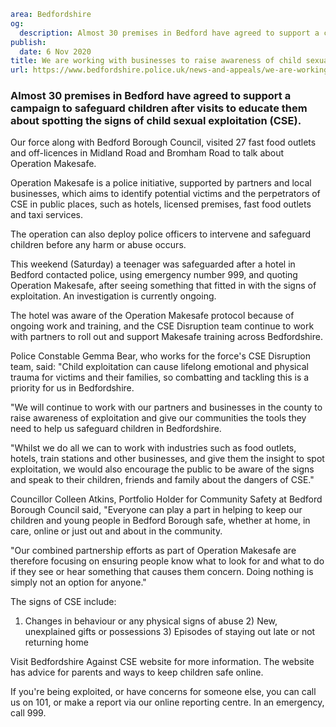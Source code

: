 ```yaml
area: Bedfordshire
og:
  description: Almost 30 premises in Bedford have agreed to support a campaign to safeguard children after visits to educate them about spotting the signs of child sexual exploitation (CSE).
publish:
  date: 6 Nov 2020
title: We are working with businesses to raise awareness of child sexual exploitation
url: https://www.bedfordshire.police.uk/news-and-appeals/we-are-working-with-businesses-to-raise-awareness-of-child-sexual-exploitation
```

### Almost 30 premises in Bedford have agreed to support a campaign to safeguard children after visits to educate them about spotting the signs of child sexual exploitation (CSE).

Our force along with Bedford Borough Council, visited 27 fast food outlets and off-licences in Midland Road and Bromham Road to talk about Operation Makesafe.

Operation Makesafe is a police initiative, supported by partners and local businesses, which aims to identify potential victims and the perpetrators of CSE in public places, such as hotels, licensed premises, fast food outlets and taxi services.

The operation can also deploy police officers to intervene and safeguard children before any harm or abuse occurs.

This weekend (Saturday) a teenager was safeguarded after a hotel in Bedford contacted police, using emergency number 999, and quoting Operation Makesafe, after seeing something that fitted in with the signs of exploitation. An investigation is currently ongoing.

The hotel was aware of the Operation Makesafe protocol because of ongoing work and training, and the CSE Disruption team continue to work with partners to roll out and support Makesafe training across Bedfordshire.

Police Constable Gemma Bear, who works for the force's CSE Disruption team, said: "Child exploitation can cause lifelong emotional and physical trauma for victims and their families, so combatting and tackling this is a priority for us in Bedfordshire.

"We will continue to work with our partners and businesses in the county to raise awareness of exploitation and give our communities the tools they need to help us safeguard children in Bedfordshire.

"Whilst we do all we can to work with industries such as food outlets, hotels, train stations and other businesses, and give them the insight to spot exploitation, we would also encourage the public to be aware of the signs and speak to their children, friends and family about the dangers of CSE."

Councillor Colleen Atkins, Portfolio Holder for Community Safety at Bedford Borough Council said, "Everyone can play a part in helping to keep our children and young people in Bedford Borough safe, whether at home, in care, online or just out and about in the community.

"Our combined partnership efforts as part of Operation Makesafe are therefore focusing on ensuring people know what to look for and what to do if they see or hear something that causes them concern. Doing nothing is simply not an option for anyone."

The signs of CSE include:

1) Changes in behaviour or any physical signs of abuse 2) New, unexplained gifts or possessions 3) Episodes of staying out late or not returning home

Visit Bedfordshire Against CSE website for more information. The website has advice for parents and ways to keep children safe online.

If you're being exploited, or have concerns for someone else, you can call us on 101, or make a report via our online reporting centre. In an emergency, call 999.

